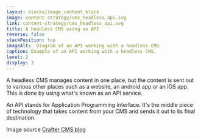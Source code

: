 ```yaml
---
layout: blocks/image_content_block
image: content-strategy/cms_headless_api.svg
link: content-strategy/cms_headless_api.svg
title: A headless CMS using an API
reverse: false
stackPosition: top
imageAlt:  Diagram of an API working with a headless CMS
caption: Example of an API working with a headless CMS. 
level: 2
display: 3
---
```


A headless CMS manages content in one place, but the content is sent out to various other places such as a website, an android app or an iOS app. This is done by using what's known as an API service. 

An API stands for Application Programming Interface. It's the middle piece of technology that takes content from your CMS and sends it out to its final destination.

Image source [Crafter CMS blog](https://blog.craftercms.org/2017/03/10/wcm-architectures-coupled-decoupled-or-headless/) 